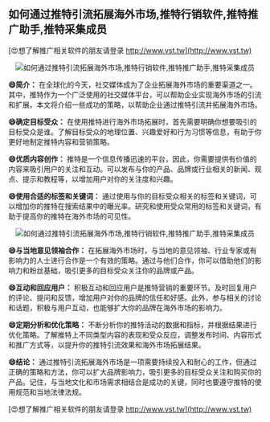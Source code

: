 ## **如何通过推特引流拓展海外市场,推特行销软件,推特推广助手,推特采集成员**

[😍想了解推广相关软件的朋友请登录 http://www.vst.tw](http://www.vst.tw)

 <center><img src="https://vst.tw/MP4/tuiguang/png/0.png" alt="如何通过推特引流拓展海外市场,推特行销软件,推特推广助手,推特采集成员"></center>

**😄简介：**
在全球化的今天，社交媒体成为了企业拓展海外市场的重要渠道之一。其中，推特作为一个广泛使用的社交媒体平台，可以帮助企业实现海外市场的引流和扩展。本文将介绍一些成功的策略，以帮助企业通过推特引流并拓展海外市场。

**😄确定目标受众：**
在使用推特进行海外市场拓展时，首先需要明确你想要吸引的目标受众是谁。了解目标受众的地理位置、兴趣爱好和行为习惯等信息，有助于你更好地制定推特内容和营销策略。

**😄优质内容创作：**
推特是一个信息传播迅速的平台，因此，你需要提供有价值的内容来吸引用户的关注和互动。可以发布与你的产品、品牌或行业相关的新闻、观点、提示和教程等，以增加用户对你的关注度和兴趣。

**😄使用合适的标签和关键词：**
通过使用与你的目标受众相关的标签和关键词，可以增加你的推特在搜索结果中的曝光率。研究和使用受众常用的标签和关键词，有助于提高你的推特在海外市场的可见性。

 <center><img src="https://vst.tw/MP4/tuiguang/png/3.png" alt="如何通过推特引流拓展海外市场,推特行销软件,推特推广助手,推特采集成员"></center>

**😄与当地意见领袖合作：**
在拓展海外市场时，与当地的意见领袖、行业专家或有影响力的人士进行合作是一个有效的策略。通过与他们合作，你可以借助他们的影响力和粉丝基础，吸引更多的目标受众关注你的品牌或产品。

**😄互动和回应用户：**
积极互动和回应用户是推特营销的重要环节。及时回复用户的评论、提问和反馈，增加用户对你的品牌的信任和好感。此外，参与相关的讨论和话题，积极与用户互动，也能够扩大你的品牌在海外市场的影响力。

**😄定期分析和优化策略：**
不断分析你的推特活动的数据和指标，并根据结果进行优化策略。了解推特上不同类型内容的表现和受众反应，调整发布时间、内容形式和推广方式等，以提升你的推特引流效果和海外市场拓展结果。

**😄结论：**
通过推特引流拓展海外市场是一项需要持续投入和耐心的工作，但通过正确的策略和方法，你可以扩大品牌影响力，吸引更多的目标受众关注和购买你的产品。记住，与当地文化和市场需求相结合是成功的关键，同时也要遵守推特的使用规范和当地法律法规。

[😍想了解推广相关软件的朋友请登录 http://www.vst.tw](http://www.vst.tw)



